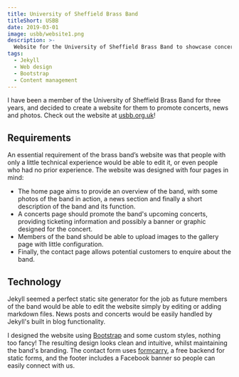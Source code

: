 ```yaml
---
title: University of Sheffield Brass Band
titleShort: USBB
date: 2019-03-01
image: usbb/website1.png
description: >-
  Website for the University of Sheffield Brass Band to showcase concerts, news and photos. Uses Jekyll for easy content management.
tags:
  - Jekyll
  - Web design
  - Bootstrap
  - Content management
---
```


I have been a member of the University of Sheffield Brass Band for three years, and decided to create a website for them to promote concerts, news and photos. Check out the website at [usbb.org.uk](https://usbb.org.uk)!

<lazy-image src="usbb/website2.png" alt="Screenshot of the home page of USBB's website" />

## Requirements

An essential requirement of the brass band’s website was that people with only a little technical experience would be able to edit it, or even people who had no prior experience. The website was designed with four pages in mind:

- The home page aims to provide an overview of the band, with some photos of the band in action, a news section and finally a short description of the band and its function.
- A concerts page should promote the band's upcoming concerts, providing ticketing information and possibly a banner or graphic designed for the concert.
- Members of the band should be able to upload images to the gallery page with little configuration.
- Finally, the contact page allows potential customers to enquire about the band.

## Technology

Jekyll seemed a perfect static site generator for the job as future members of the band would be able to edit the website simply by editing or adding markdown files. News posts and concerts would be easily handled by Jekyll's built in blog functionality.

I designed the website using [Bootstrap](https://getbootstrap.com) and some custom styles, nothing too fancy! The resulting design looks clean and intuitive, whilst maintaining the band's branding. The contact form uses [formcarry](https://formcarry.com), a free backend for static forms, and the footer includes a Facebook banner so people can easily connect with us.

<lazy-image src="usbb/website3.png" alt="Screenshot of the concerts page of USBB's website" />
<lazy-image src="usbb/website4.png" alt="Screenshot of the contact page of USBB's website" />